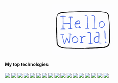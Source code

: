 <div align="center">
  <img src="./Images/hellogif.gif" width="40%" justifySelf="center" />
</div>

<h4>My top technologies: </h4>
<p>
    <img src="https://img.shields.io/badge/-Javascript-23A9F2?style=flat-square&logo=javascript&logoColor=white"/>
    <img src="https://img.shields.io/badge/-GraphQL-181717?style=flat-square&logo=GraphQL&logoColor=white"/>
    <img src="https://img.shields.io/badge/-PostgreSQL-23A9F2?style=flat-square&logo=PostgreSQL&logoColor=white"/>
    <img src="https://img.shields.io/badge/-Apollo-F44D27?style=flat-square&logo=Apollo&logoColor=white"/>
    <img src="https://img.shields.io/badge/-React%20Native-green?style=flat-square&logo=react%20native&logoColor=white"/>
    <img src="https://img.shields.io/badge/-MongoDB-1572B6?style=flat-square&logo=MongoDB&logoColor=white"/>
    <img src="https://img.shields.io/badge/-Express-F44D27?style=flat-square&logo=Express&logoColor=white"/>
    <img src="https://img.shields.io/badge/-Docker-0079BF?style=flat-square&logo=Docker&logoColor=white"/>
    <img src="https://img.shields.io/badge/-CircleCI-green?style=flat-square&logo=circleci&logoColor=white"/>
    <img src="https://img.shields.io/badge/-NGINX-181717?style=flat-square&logo=nginx&logoColor=white"/>
    <img src="https://img.shields.io/badge/-MySQL-F29111?style=flat-square&logo=MySQL&logoColor=white"/>
    <img src="https://img.shields.io/badge/-ReactJS-green?style=flat-square&logo=React&logoColor=white"/>
    <img src="https://img.shields.io/badge/-AWS-4B32C3?style=flat-square&logo=AWS&logoColor=white"/>
    <img src="https://img.shields.io/badge/-HTML5-E34F26?style=flat-square&logo=HTML5&logoColor=white"/>
    <img src="https://img.shields.io/badge/-CSS3-23A9F2?style=flat-square&logo=CSS3&logoColor=white"/>
    <img src="https://img.shields.io/badge/-Jest-181717?style=flat-square&logo=Jest&logoColor=white"/>
    <img src="https://img.shields.io/badge/-React%20Testing%20Library-1572B6?style=flat-square&logo=React%20Testing%20Library&logoColor=white"/>
  </p>
